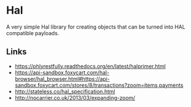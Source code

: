 Hal
===

A very simple Hal library for creating objects that can be turned into HAL compatible
payloads.

Links
-----

- https://phlyrestfully.readthedocs.org/en/latest/halprimer.html
- https://api-sandbox.foxycart.com/hal-browser/hal_browser.html#https://api-sandbox.foxycart.com/stores/8/transactions?zoom=items,payments
- http://stateless.co/hal_specification.html
- http://nocarrier.co.uk/2013/03/expanding-zoom/